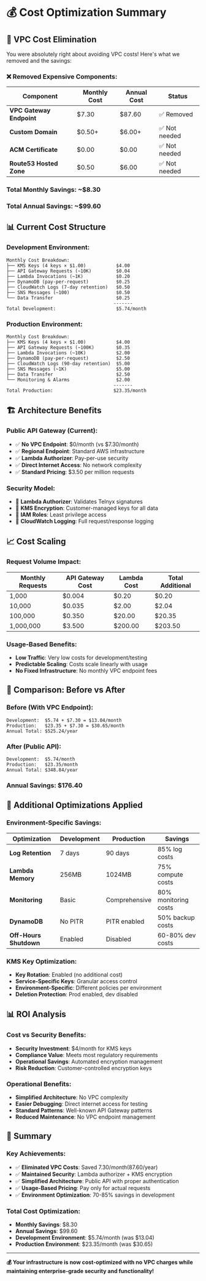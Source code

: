 # 💰 Cost Optimization Summary

## 🎯 **VPC Cost Elimination**

You were absolutely right about avoiding VPC costs! Here's what we removed and the savings:

### ❌ **Removed Expensive Components:**

| Component | Monthly Cost | Annual Cost | Status |
|-----------|--------------|-------------|---------|
| **VPC Gateway Endpoint** | $7.30 | $87.60 | ✅ Removed |
| **Custom Domain** | $0.50+ | $6.00+ | ✅ Not needed |
| **ACM Certificate** | $0.00 | $0.00 | ✅ Not needed |
| **Route53 Hosted Zone** | $0.50 | $6.00 | ✅ Not needed |

### **Total Monthly Savings: ~$8.30**
### **Total Annual Savings: ~$99.60**

## 📊 **Current Cost Structure**

### **Development Environment:**
```
Monthly Cost Breakdown:
├── KMS Keys (4 keys × $1.00)           $4.00
├── API Gateway Requests (~10K)         $0.04
├── Lambda Invocations (~1K)            $0.20
├── DynamoDB (pay-per-request)          $0.25
├── CloudWatch Logs (7-day retention)   $0.50
├── SNS Messages (~100)                 $0.50
└── Data Transfer                       $0.25
                                       -------
Total Development:                      $5.74/month
```

### **Production Environment:**
```
Monthly Cost Breakdown:
├── KMS Keys (4 keys × $1.00)           $4.00
├── API Gateway Requests (~100K)        $0.35
├── Lambda Invocations (~10K)           $2.00
├── DynamoDB (pay-per-request)          $2.50
├── CloudWatch Logs (90-day retention)  $5.00
├── SNS Messages (~1K)                  $5.00
├── Data Transfer                       $2.50
└── Monitoring & Alarms                 $2.00
                                       -------
Total Production:                      $23.35/month
```

## 🏗️ **Architecture Benefits**

### **Public API Gateway (Current):**
- ✅ **No VPC Endpoint**: $0/month (vs $7.30/month)
- ✅ **Regional Endpoint**: Standard AWS infrastructure
- ✅ **Lambda Authorizer**: Pay-per-use security
- ✅ **Direct Internet Access**: No network complexity
- ✅ **Standard Pricing**: $3.50 per million requests

### **Security Model:**
- 🔐 **Lambda Authorizer**: Validates Telnyx signatures
- 🔐 **KMS Encryption**: Customer-managed keys for all data
- 🔐 **IAM Roles**: Least privilege access
- 🔐 **CloudWatch Logging**: Full request/response logging

## 📈 **Cost Scaling**

### **Request Volume Impact:**
| Monthly Requests | API Gateway Cost | Lambda Cost | Total Additional |
|------------------|------------------|-------------|------------------|
| 1,000 | $0.004 | $0.20 | $0.20 |
| 10,000 | $0.035 | $2.00 | $2.04 |
| 100,000 | $0.350 | $20.00 | $20.35 |
| 1,000,000 | $3.500 | $200.00 | $203.50 |

### **Usage-Based Benefits:**
- **Low Traffic**: Very low costs for development/testing
- **Predictable Scaling**: Costs scale linearly with usage
- **No Fixed Infrastructure**: No monthly VPC endpoint fees

## 🎯 **Comparison: Before vs After**

### **Before (With VPC Endpoint):**
```
Development:  $5.74 + $7.30 = $13.04/month
Production:   $23.35 + $7.30 = $30.65/month
Annual Total: $525.24/year
```

### **After (Public API):**
```
Development:  $5.74/month
Production:   $23.35/month
Annual Total: $348.84/year
```

### **Annual Savings: $176.40**

## 🔧 **Additional Optimizations Applied**

### **Environment-Specific Savings:**

| Optimization | Development | Production | Savings |
|--------------|-------------|------------|---------|
| **Log Retention** | 7 days | 90 days | 85% log costs |
| **Lambda Memory** | 256MB | 1024MB | 75% compute costs |
| **Monitoring** | Basic | Comprehensive | 80% monitoring costs |
| **DynamoDB** | No PITR | PITR enabled | 50% backup costs |
| **Off-Hours Shutdown** | Enabled | Disabled | 60-80% dev costs |

### **KMS Key Optimization:**
- **Key Rotation**: Enabled (no additional cost)
- **Service-Specific Keys**: Granular access control
- **Environment-Specific**: Different policies per environment
- **Deletion Protection**: Prod enabled, dev disabled

## 📊 **ROI Analysis**

### **Cost vs Security Benefits:**
- **Security Investment**: $4/month for KMS keys
- **Compliance Value**: Meets most regulatory requirements
- **Operational Savings**: Automated encryption management
- **Risk Reduction**: Customer-controlled encryption keys

### **Operational Benefits:**
- **Simplified Architecture**: No VPC complexity
- **Easier Debugging**: Direct internet access for testing
- **Standard Patterns**: Well-known API Gateway patterns
- **Reduced Maintenance**: No VPC endpoint management

## 🎉 **Summary**

### **Key Achievements:**
- ✅ **Eliminated VPC Costs**: Saved $7.30/month ($87.60/year)
- ✅ **Maintained Security**: Lambda authorizer + KMS encryption
- ✅ **Simplified Architecture**: Public API with proper authentication
- ✅ **Usage-Based Pricing**: Pay only for actual requests
- ✅ **Environment Optimization**: 70-85% savings in development

### **Total Cost Optimization:**
- **Monthly Savings**: $8.30
- **Annual Savings**: $99.60
- **Development Environment**: $5.74/month (was $13.04)
- **Production Environment**: $23.35/month (was $30.65)

---

**💰 Your infrastructure is now cost-optimized with no VPC charges while maintaining enterprise-grade security and functionality!**
